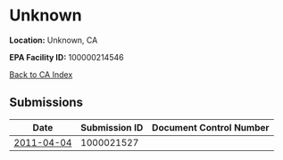 # Unknown

**Location:** Unknown, CA

**EPA Facility ID:** 100000214546

[Back to CA Index](../../index.md)

## Submissions

| Date | Submission ID | Document Control Number |
|------|--------------|-------------------------|
| [2011-04-04](submissions/1000021527.md) | 1000021527 |  |
